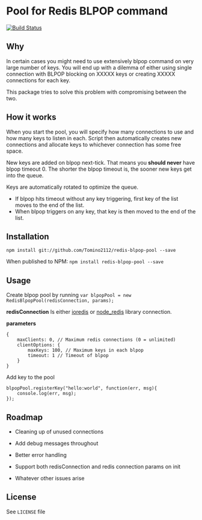# Pool for Redis BLPOP command

[![Build Status](https://travis-ci.org/Tomino2112/redis-blpop-pool.svg?branch=master)](https://travis-ci.org/Tomino2112/redis-blpop-pool)

## Why
In certain cases you might need to use extensively blpop command on very large number of keys. You will end up with a dilemma of either using single connection with BLPOP blocking on XXXXX keys or creating XXXXX connections for each key.
 
This package tries to solve this problem with compromising between the two.

## How it works
When you start the pool, you will specify how many connections to use and how many keys to listen in each. Script then automatically creates new connections and allocate keys to whichever connection has some free space.

New keys are added on blpop next-tick. That means you **should never** have blpop timeout 0. The shorter the blpop timeout is, the sooner new keys get into the queue.

Keys are automatically rotated to optimize the queue. 
* If blpop hits timeout without any key triggering, first key of the list moves to the end of the list.
* When blpop triggers on any key, that key is then moved to the end of the list. 

## Installation
`npm install git://github.com/Tomino2112/redis-blpop-pool --save`

When published to NPM:
`npm install redis-blpop-pool --save`

## Usage
Create blpop pool by running
`var blpopPool = new RedisBlpopPool(redisConnection, params);`

**redisConnection** 
Is either [ioredis](https://github.com/luin/ioredis) or [node_redis](https://github.com/NodeRedis/node_redis) library connection.

**parameters** 
```
{
    maxClients: 0, // Maximum redis connections (0 = unlimited)
    clientOptions: {
        maxKeys: 100, // Maximum keys in each blpop
        timeout: 1 // Timeout of blpop
    }
}
```

Add key to the pool

```
blpopPool.registerKey("hello:world", function(err, msg){
    console.log(err, msg);
});
```

## Roadmap
* Cleaning up of unused connections
* Add debug messages throughout
* Better error handling
* Support both redisConnection and redis connection params on init

* Whatever other issues arise

## License
See `LICENSE` file

